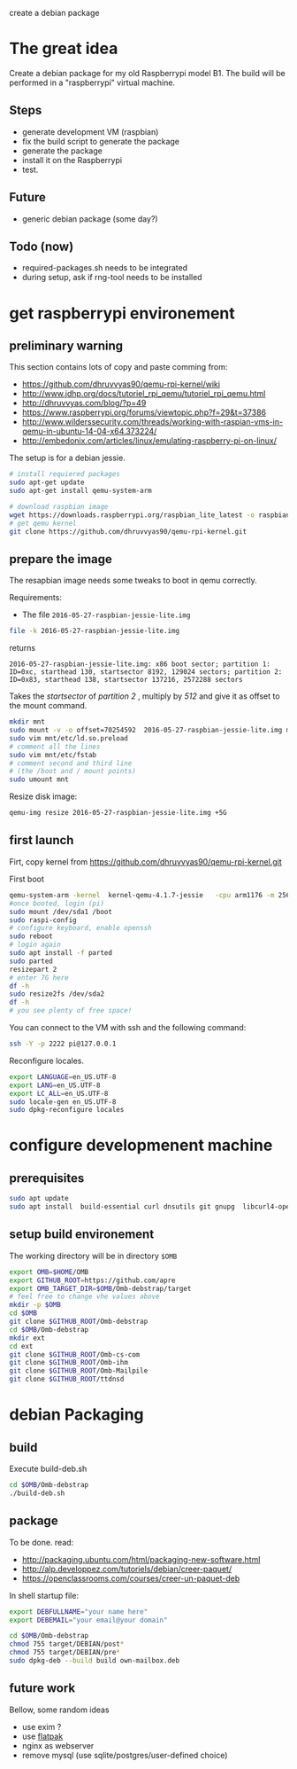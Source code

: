 create a debian package

# The great idea

Create a debian package for my old Raspberrypi model B1.
The build will be performed in a "raspberrypi" virtual machine.

## Steps

* generate development VM (raspbian)
* fix the build script to generate the package
* generate the package
* install it on the Raspberrypi
* test.

## Future

* generic debian package (some day?)

## Todo (now)

* required-packages.sh needs to be integrated
* during setup, ask if rng-tool needs to be installed


# get raspberrypi environement

## preliminary warning
This section contains lots of copy and paste comming from:
* https://github.com/dhruvvyas90/qemu-rpi-kernel/wiki
* http://www.jdhp.org/docs/tutoriel_rpi_qemu/tutoriel_rpi_qemu.html
* http://dhruvvyas.com/blog/?p=49
* https://www.raspberrypi.org/forums/viewtopic.php?f=29&t=37386
* http://www.wilderssecurity.com/threads/working-with-raspian-vms-in-qemu-in-ubuntu-14-04-x64.373224/
* http://embedonix.com/articles/linux/emulating-raspberry-pi-on-linux/


The setup is for a debian jessie.

```bash
# install requiered packages
sudo apt-get update
sudo apt-get install qemu-system-arm
```


```bash
# download raspbian image
wget https://downloads.raspberrypi.org/raspbian_lite_latest -o raspbian_lite_latest.zip
# get qemu kernel
git clone https://github.com/dhruvvyas90/qemu-rpi-kernel.git
```


## prepare the image
The resapbian image needs some tweaks to boot in qemu correctly.

Requirements:
* The file `2016-05-27-raspbian-jessie-lite.img`

```bash
file -k 2016-05-27-raspbian-jessie-lite.img 
```
returns
```
2016-05-27-raspbian-jessie-lite.img: x86 boot sector; partition 1: ID=0xc, starthead 130, startsector 8192, 129024 sectors; partition 2: ID=0x83, starthead 138, startsector 137216, 2572288 sectors
```
Takes the *startsector* of *partition 2* , multiply by *512* and give it as offset to the mount command.

```bash
mkdir mnt
sudo mount -v -o offset=70254592  2016-05-27-raspbian-jessie-lite.img mnt
sudo vim mnt/etc/ld.so.preload
# comment all the lines
sudo vim mnt/etc/fstab
# comment second and third line
# (the /boot and / mount points)
sudo umount mnt

```

Resize disk image:
```bash
qemu-img resize 2016-05-27-raspbian-jessie-lite.img +5G
```


## first launch

Firt, copy kernel from https://github.com/dhruvvyas90/qemu-rpi-kernel.git



First boot
```bash
qemu-system-arm -kernel  kernel-qemu-4.1.7-jessie   -cpu arm1176 -m 256 -M versatilepb -serial stdio -append "root=/dev/sda2 rootfstype=ext4 rw" -hda 2016-05-27-raspbian-jessie-lite.img -redir tcp:2222::22
#once booted, login (pi)
sudo mount /dev/sda1 /boot
sudo raspi-config
# configure keyboard, enable openssh
sudo reboot
# login again
sudo apt install -f parted
sudo parted
resizepart 2
# enter 7G here
df -h
sudo resize2fs /dev/sda2
df -h
# you see plenty of free space!
```

You can connect to the VM with ssh and the following command:
```bash
ssh -Y -p 2222 pi@127.0.0.1
```

Reconfigure locales.

```bash
export LANGUAGE=en_US.UTF-8
export LANG=en_US.UTF-8
export LC_ALL=en_US.UTF-8
sudo locale-gen en_US.UTF-8
sudo dpkg-reconfigure locales
```

# configure developmenent machine
## prerequisites
```bash
sudo apt update
sudo apt install  build-essential curl dnsutils git gnupg  libcurl4-openssl-dev libjpeg-dev libxml2-dev libxslt1-dev ntpdate openssh-server openssl python-dev python-jinja2 python-lxml python-pgpdump python-pip python-virtualenv rsyslog wget zlib1g-dev tmux packaging-dev lintian zsh
```
## setup build environement
The working directory will be in directory ```$OMB```

```bash
export OMB=$HOME/OMB
export GITHUB_ROOT=https://github.com/apre
export OMB_TARGET_DIR=$OMB/Omb-debstrap/target
# feel free to change vhe values above
mkdir -p $OMB
cd $OMB
git clone $GITHUB_ROOT/Omb-debstrap
cd $OMB/Omb-debstrap
mkdir ext
cd ext
git clone $GITHUB_ROOT/Omb-cs-com
git clone $GITHUB_ROOT/Omb-ihm
git clone $GITHUB_ROOT/Omb-Mailpile
git clone $GITHUB_ROOT/ttdnsd
```


# debian Packaging
## build

Execute build-deb.sh
```bash
cd $OMB/Omb-debstrap
./build-deb.sh
```



## package
To be done. read:
* http://packaging.ubuntu.com/html/packaging-new-software.html
* http://alp.developpez.com/tutoriels/debian/creer-paquet/
* https://openclassrooms.com/courses/creer-un-paquet-deb


In shell startup file:

```bash
export DEBFULLNAME="your name here"
export DEBEMAIL="your email@your domain"
```


```bash
cd $OMB/Omb-debstrap
chmod 755 target/DEBIAN/post*
chmod 755 target/DEBIAN/pre*
sudo dpkg-deb --build build own-mailbox.deb
```


## future work
Bellow, some random ideas
* use exim ?
* use [flatpak](http://flatpak.org/)
* nginx as webserver
* remove mysql (use sqlite/postgres/user-defined choice)
